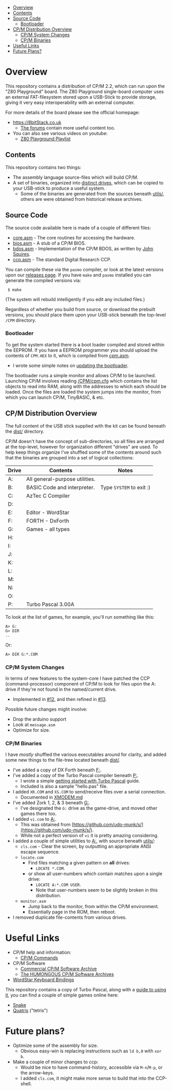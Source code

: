 
* [Overview](#overview)
* [Contents](#contents)
* [Source Code](#source-code)
  * [Bootloader](#bootloader)
* [CP/M Distribution Overview](#cpm-distribution-overview)
  * [CP/M System Changes](#cpm-system-changes)
  * [CP/M Binaries](#cpm-binaries)
* [Useful Links](#useful-links)
* [Future Plans?](#future-plans)

# Overview

This repository contains a distribution of CP/M 2.2, which can run upon the "Z80 Playground" board.  The Z80 Playground single-board computer uses an external FAT-filesystem stored upon a USB-Stick to provide storage, giving it very easy interoperability with an external computer.

For more details of the board please see the official homepage:

* https://8bitStack.co.uk
  * [The forums](https://8bitstack.co.uk/forums/forum/z80-playground-early-adopters) contain more useful content too.
* You can also see various videos on youtube:
  * [Z80 Playground Playlist](https://www.youtube.com/playlist?list=PL3arA6T9kycptsudBx3MyLbHCOjdoBhO6)


## Contents

This repository contains two things:

* The assembly language source-files which will build CP/M.
* A set of binaries, organized into [distinct drives](#cpm-binaries), which can be copied to your USB-stick to produce a useful system.
  * Some of the binaries are generated from the sources beneath [utils/](utils/), others are were obtained from historical release archives.


## Source Code

The source code available here is made of a couple of different files:

* [core.asm](core.asm) - The core routines for accessing the hardware.
* [bios.asm](bios.asm) - A stub of a CP/M BIOS.
* [bdos.asm](bdos.asm) - Implementation of the CP/M BDOS, as written by [John Squires](https://github.com/z80playground).
* [ccp.asm](ccp.asm) - The standard Digital Research CCP.

You can compile these via the `pasmo` compiler, or look at the latest versions upon our [releases page](https://github.com/skx/cpm-fat/releases).  If you have `make` and `pasmo` installed you can generate the compiled versions via:

     $ make

(The system will rebuild intelligently if you edit any included files.)

Regardless of whether you build from source, or download the prebuilt versions, you should place them upon your USB-stick beneath the top-level `/CPM` directory.

### Bootloader

To get the system started there is a boot loader compiled and stored within the EEPROM.  If you have a EEPROM programmer you should upload the contents of `CPM.HEX` to it, which is compiled from [cpm.asm](cpm.asm).

* I wrote some simple notes on [updating the bootloader](FLASH.md).

The bootloader runs a simple monitor and allows CP/M to be launched.  Launching CP/M involves reading [/CPM/cpm.cfg](dist/CPM/cpm.cfg) which contains the list objects to read into RAM, along with the addresses to which each should be loaded.  Once the files are loaded the system jumps into the monitor, from which you can launch CP/M, TinyBASIC, & etc.


## CP/M Distribution Overview

The full content of the USB stick supplied with the kit can be found beneath the [dist/](dist/) directory.

CP/M doesn't have the concept of sub-directories, so all files are arranged at the top-level, however for organization different "drives" are used.  To help keep things organize I've shuffled some of the contents around such that the binaries are grouped into a set of logical collections:


| Drive  | Contents                        | Notes                    |
| ------ | ------------------------------- | ------------------------ |
| A:     | All general-purpose utilities.  |                          |
| B:     | BASIC Code and interpreter.     | Type `SYSTEM` to exit :) |
| C:     | AzTec C Compiler                |                          |
| D:     |                                 |                          |
| E:     | Editor - WordStar               |                          |
| F:     | FORTH - DxForth                 |                          |
| G:     | Games - all types               |                          |
| H:     |                                 |                          |
| I:     |                                 |                          |
| J:     |                                 |                          |
| K:     |                                 |                          |
| L:     |                                 |                          |
| M:     |                                 |                          |
| N:     |                                 |                          |
| O:     |                                 |                          |
| P:     | Turbo Pascal 3.00A              |                          |

To look at the list of games, for example, you'll run something like this:

    A> G:
    G> DIR
    ..

Or:

    A> DIR G:*.COM


### CP/M System Changes

In terms of new features to the system-core I have patched the CCP (command-processor) component of CP/M to look for files upon the A: drive if they're not found in the named/current drive.

* Implemented in [#12](https://github.com/skx/z80-playground-cpm-fat/pull/12), and then refined in [#13](https://github.com/skx/z80-playground-cpm-fat/pull/13).

Possible future changes might involve:

* Drop the arduino support
* Look at `message.asm`
* Optimize for size.


### CP/M Binaries

I have _mostly_ shuffled the various executables around for clarity, and added some new things to the file-tree located beneath [dist/](dist/).

* I've added a copy of DX Forth beneath [F:](dist/CPM/DISKS/F).
* I've added a copy of the Turbo Pascal compiler beneath [P:](dist/CPM/DISKS/P).
  * I wrote a simple [getting started with Turbo Pascal](TURBO.md) guide.
  * Included is also a sample "hello.pas" file.
* I added `XR.COM` and `XS.COM` to send/receive files over a serial connection.
  * Documented in [XMODEM.md](XMODEM.md)
* I've added Zork 1, 2, & 3 beneath [G:](dist/CPM/DISKS/G).
  * I've designated the `G:` drive as the game-drive, and moved other games there too.
* I added `vi.com` to [A:](dist/CPM/DISKS/A).
  * This was obtained from [https://github.com/udo-munk/s/](https://github.com/udo-munk/s/).
  * While not a perfect version of `vi` it is pretty amazing considering.
* I added a couple of simple utilities to [A:](dist/CPM/DISKS/A), with source beneath [utils/](utils/):
  * `cls.com` - Clear the screen, by outputting an appropriate ANSI escape sequence.
  * `locate.com`
    * Find files matching a given pattern on **all** drives:
      * `LOCATE *.COM`.
    * or show all user-numbers which contain matches upon a single drive:
      * `LOCATE A:*.COM USER`.
      * Note that user-numbers seem to be slightly broken in this distribution.
  * `monitor.asm`
    * Jump back to the monitor, from within the CP/M environment.
    * Essentially page in the ROM, then reboot.
* I removed duplicate file-contents from various drives.


# Useful Links

* CP/M help and information:
  * [CP/M Commands](http://www.primrosebank.net/computers/cpm/cpm_commands.htm)
* CP/M Software
  * [Commercial CP/M Software Archive](http://www.retroarchive.org/cpm/index.html)
  * [The HUMONGOUS CP/M Software Archives](http://cpmarchives.classiccmp.org/)
* [WordStar Keyboard Bindings](http://www.wordstar.org/index.php/wsdos-documentation/wsdos-commands/108-wordstar-3-for-dos-commands-reference)

This repository contains a copy of Turbo Pascal, along with a [guide to using it](TURBO.md), you can find a couple of simple games online here:

* [Snake](https://github.com/linker3000/Z80-Board/blob/master/snake.pas)
* [Quatris](https://web.archive.org/web/20080209232438/http://www.cirsovius.de/CPM/Projekte/Decompiler/QUATRIS/QUATRIS-PAS.txt) ("tetris")


# Future plans?

* Optimize some of the assembly for size.
  * Obvious easy-win is replacing instructions such as `ld b,0` with `xor b`.
* Make a couple of minor changes to ccp:
  * Would be nice to have command-history, accessible via `M-n`/`M-p`, or the arrow-keys.
  * I added `cls.com`, it might make more sense to build that into the CCP-shell.
